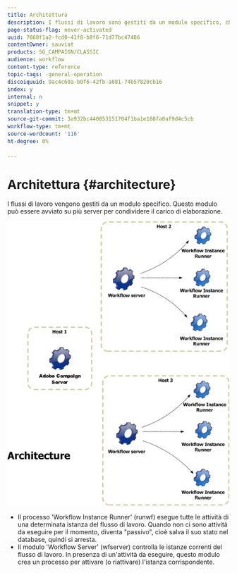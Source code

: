 ```yaml
---
title: Architettura
description: I flussi di lavoro sono gestiti da un modulo specifico, che può essere avviato su più server per condividere il carico di elaborazione.
page-status-flag: never-activated
uuid: 7668f1a2-fcd0-41f8-b8f6-71d77bc47486
contentOwner: sauviat
products: SG_CAMPAIGN/CLASSIC
audience: workflow
content-type: reference
topic-tags: -general-operation
discoiquuid: 9ac4c60a-b0f6-42fb-a081-74b57820cb16
index: y
internal: n
snippet: y
translation-type: tm+mt
source-git-commit: 3a932bc440853151704f1ba1e188fa0af9d4c5cb
workflow-type: tm+mt
source-wordcount: '116'
ht-degree: 0%

---
```



# Architettura {#architecture}

I flussi di lavoro vengono gestiti da un modulo specifico. Questo modulo può essere avviato su più server per condividere il carico di elaborazione.

![](assets/architecture.png)

* Il processo &#39;Workflow Instance Runner&#39; (runwf) esegue tutte le attività di una determinata istanza del flusso di lavoro. Quando non ci sono attività da eseguire per il momento, diventa &quot;passivo&quot;, cioè salva il suo stato nel database, quindi si arresta.
* Il modulo &#39;Workflow Server&#39; (wfserver) controlla le istanze correnti del flusso di lavoro. In presenza di un&#39;attività da eseguire, questo modulo crea un processo per attivare (o riattivare) l&#39;istanza corrispondente.


